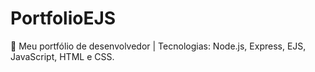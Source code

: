 # PortfolioEJS
🚀 Meu portfólio de desenvolvedor | Tecnologias: Node.js, Express, EJS, JavaScript, HTML e CSS.
